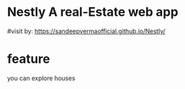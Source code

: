 # Nestly A real-Estate web app

#visit by:
https://sandeepvermaofficial.github.io/Nestly/

# feature
you can explore houses
